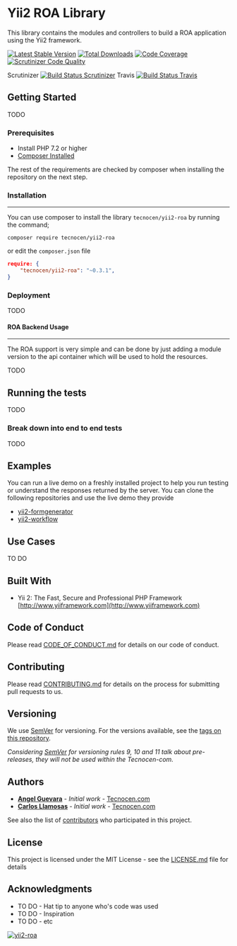 Yii2 ROA Library
=======================

This library contains the modules and controllers to build a ROA application
using the Yii2 framework.

[![Latest Stable Version](https://poser.pugx.org/tecnocen/yii2-roa/v/stable)](https://packagist.org/packages/tecnocen/yii2-roa)
[![Total Downloads](https://poser.pugx.org/tecnocen/yii2-roa/downloads)](https://packagist.org/packages/tecnocen/yii2-roa)
[![Code Coverage](https://scrutinizer-ci.com/g/tecnocen-com/yii2-roa/badges/coverage.png?b=master)](https://scrutinizer-ci.com/g/tecnocen-com/yii2-roa/?branch=master)
[![Scrutinizer Code Quality](https://scrutinizer-ci.com/g/tecnocen-com/yii2-roa/badges/quality-score.png?b=master)](https://scrutinizer-ci.com/g/tecnocen-com/yii2-roa/?branch=master)

Scrutinizer [![Build Status Scrutinizer](https://scrutinizer-ci.com/g/tecnocen-com/yii2-roa/badges/build.png?b=master&style=flat)](https://scrutinizer-ci.com/g/tecnocen-com/yii2-roa/build-status/master)
Travis [![Build Status Travis](https://api.travis-ci.org/tecnocen-com/yii2-roa.svg?branch=master&style=flat?style=for-the-badge)](https://travis-ci.org/tecnocen-com/yii2-roa)

## Getting Started

TODO

### Prerequisites

- Install PHP 7.2 or higher
- [Composer Installed](https://getcomposer.org/doc/00-intro.md)

The rest of the requirements are checked by composer when installing the
repository on the next step.

### Installation
----------------

You can use composer to install the library `tecnocen/yii2-roa` by running
the command;

`composer require tecnocen/yii2-roa`

or edit the `composer.json` file

```json
require: {
    "tecnocen/yii2-roa": "~0.3.1",
}
```

### Deployment

TODO


#### ROA Backend Usage
-----------------

The ROA support is very simple and can be done by just adding a module version
to the api container which will be used to hold the resources.

TODO

## Running the tests

TODO

### Break down into end to end tests

TODO

## Examples

You can run a live demo on a freshly installed project to help you run testing
or understand the responses returned by the server. You can clone the following repositories and use the live demo they provide

- [yii2-formgenerator](https://github.com/tecnocen-com/yii2-formgenerator)
- [yii2-workflow](https://github.com/tecnocen-com/yii2-workflow)

## Use Cases

TO DO

## Built With

* Yii 2: The Fast, Secure and Professional PHP Framework [http://www.yiiframework.com](http://www.yiiframework.com)

## Code of Conduct

Please read [CODE_OF_CONDUCT.md](https://github.com/tecnocen-com/yii2-formgenerator/blob/master/CODE_OF_CONDUCT.md) for details on our code of conduct.

## Contributing

Please read [CONTRIBUTING.md](https://github.com/tecnocen-com/yii2-roa/blob/master/CONTRIBUTING.md) for details on the process for submitting pull requests to us.

## Versioning

We use [SemVer](http://semver.org/) for versioning. For the versions available, see the [tags on this repository](https://github.com/tecnocen-com/yii2-roa/tags).

_Considering [SemVer](http://semver.org/) for versioning rules 9, 10 and 11 talk about pre-releases, they will not be used within the Tecnocen-com._

## Authors

* [**Angel Guevara**](https://github.com/Faryshta) - *Initial work* - [Tecnocen.com](https://github.com/Tecnocen-com)
* [**Carlos Llamosas**](https://github.com/neverabe) - *Initial work* - [Tecnocen.com](https://github.com/Tecnocen-com)

See also the list of [contributors](https://github.com/tecnocen-com/yii2-roa/graphs/contributors) who participated in this project.

## License

This project is licensed under the MIT License - see the [LICENSE.md](LICENSE.md) file for details

## Acknowledgments

* TO DO - Hat tip to anyone who's code was used
* TO DO - Inspiration
* TO DO - etc

[![yii2-roa](https://img.shields.io/badge/Powered__by-Tecnocen.com-orange.svg?style=for-the-badge)](https://www.tecnocen.com/)
